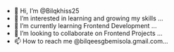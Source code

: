 - 👋 Hi, I’m @Bilqkhiss25
- 👀 I’m interested in learning and growing my skills ...
- 🌱 I’m currently learning Frontend Development ...
- 💞️ I’m looking to collaborate on Frontend Projects ...
- 📫 How to reach me @bilqeesgbemisola.gmail.com...
